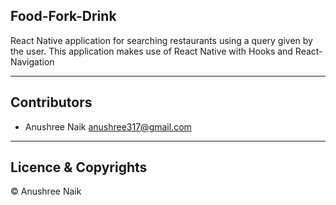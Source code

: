 ## Food-Fork-Drink

React Native application for searching restaurants using a query given by the user. 
This application makes use of React Native with Hooks and React-Navigation 

---
## Contributors

- Anushree Naik <anushree317@gmail.com>

---
## Licence & Copyrights 

&copy; Anushree Naik

